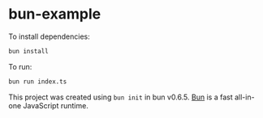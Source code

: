 # bun-example

To install dependencies:

```bash
bun install
```

To run:

```bash
bun run index.ts
```

This project was created using `bun init` in bun v0.6.5. [Bun](https://bun.sh) is a fast all-in-one JavaScript runtime.
